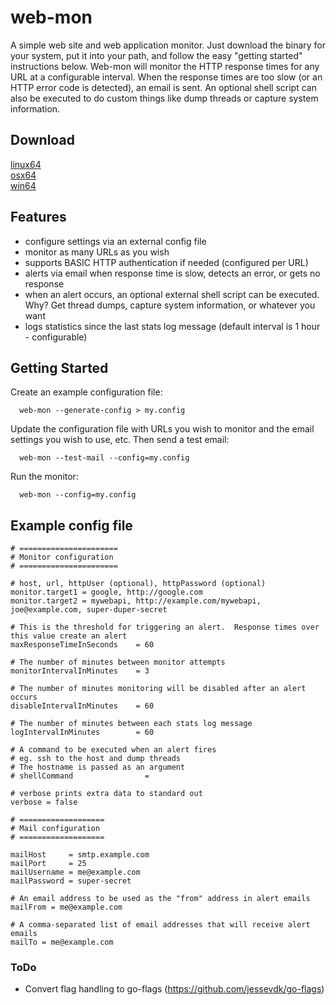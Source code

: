 # web-mon
A simple web site and web application monitor.  Just download the binary for your system, put it into your path, and follow the easy "getting started" instructions below.  Web-mon will monitor the HTTP response times for any URL at a configurable interval.  When the response times are too slow (or an HTTP error code is detected), an email is sent. An optional shell script can also be executed to do custom things like dump threads or capture system information.

## Download
[linux64](https://github.com/joncrlsn/web-mon/raw/master/bin-linux64/web-mon "Linux 64-bit")  
[osx64](https://github.com/joncrlsn/web-mon/raw/master/bin-osx64/web-mon "OSX 64-bit")  
[win64](https://github.com/joncrlsn/web-mon/raw/master/bin-win64/web-mon.exe "Windows 64-bit")

## Features
* configure settings via an external config file
* monitor as many URLs as you wish
* supports BASIC HTTP authentication if needed (configured per URL)
* alerts via email when response time is slow, detects an error, or gets no response
* when an alert occurs, an optional external shell script can be executed.  Why?  Get thread dumps, capture system information, or whatever you want
* logs statistics since the last stats log message (default interval is 1 hour - configurable)

## Getting Started
Create an example configuration file:

      web-mon --generate-config > my.config

Update the configuration file with URLs you wish to monitor and the email settings you wish to use, etc.  Then send a test email:

      web-mon --test-mail --config=my.config

Run the monitor:

      web-mon --config=my.config

## Example config file

    # ======================
    # Monitor configuration
    # ======================

    # host, url, httpUser (optional), httpPassword (optional)
    monitor.target1 = google, http://google.com
    monitor.target2 = mywebapi, http://example.com/mywebapi, joe@example.com, super-duper-secret

    # This is the threshold for triggering an alert.  Response times over this value create an alert
    maxResponseTimeInSeconds    = 60

    # The number of minutes between monitor attempts
    monitorIntervalInMinutes    = 3

    # The number of minutes monitoring will be disabled after an alert occurs
    disableIntervalInMinutes    = 60

    # The number of minutes between each stats log message
    logIntervalInMinutes        = 60

    # A command to be executed when an alert fires
    # eg. ssh to the host and dump threads
    # The hostname is passed as an argument
    # shellCommand                =

    # verbose prints extra data to standard out
    verbose = false

    # ===================
    # Mail configuration
    # ===================

    mailHost     = smtp.example.com
    mailPort     = 25
    mailUsername = me@example.com
    mailPassword = super-secret

    # An email address to be used as the "from" address in alert emails
    mailFrom = me@example.com

    # A comma-separated list of email addresses that will receive alert emails
    mailTo = me@example.com

### ToDo
* Convert flag handling to go-flags (https://github.com/jessevdk/go-flags)
